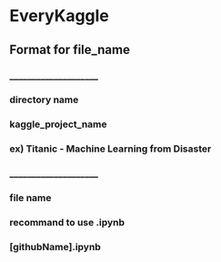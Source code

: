 # EveryKaggle

## Format for file_name

### ____________________
### directory name
### kaggle_project_name
### ex) Titanic - Machine Learning from Disaster

### ____________________
### file name
### recommand to use .ipynb
### [githubName].ipynb
